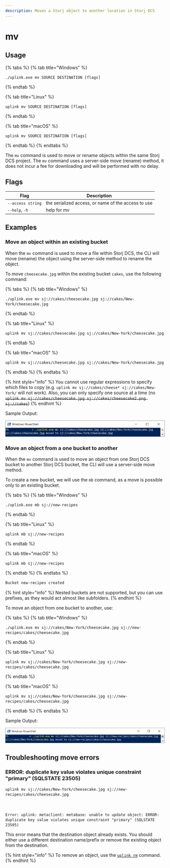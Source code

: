 ```yaml
---
description: Moves a Storj object to another location in Storj DCS
---
```


# mv

## Usage

{% tabs %}
{% tab title="Windows" %}
```
./uplink.exe mv SOURCE DESTINATION [flags]
```
{% endtab %}

{% tab title="Linux" %}
```
uplink mv SOURCE DESTINATION [flags]
```
{% endtab %}

{% tab title="macOS" %}
```
uplink mv SOURCE DESTINATION [flags]
```
{% endtab %}
{% endtabs %}

The `mv` command is used to move or rename objects within the same Storj DCS project. The `mv` command uses a server-side move (rename) method, it does not incur a fee for downloading and will be performed with no delay.

## Flags

| Flag              | Description                                         |
| ----------------- | --------------------------------------------------- |
| `--access string` | the serialized access, or name of the access to use |
| `--help`, `-h`    | help for mv                                         |

## Examples

### Move an object within an existing bucket

When the `mv` command is used to move a file within Storj DCS, the CLI will move (rename) the object using the server-side method to rename the object.

To move `cheesecake.jpg` within the existing bucket `cakes`, use the following command:

{% tabs %}
{% tab title="Windows" %}
```
./uplink.exe mv sj://cakes/cheesecake.jpg sj://cakes/New-York/cheesecake.jpg
```
{% endtab %}

{% tab title="Linux" %}
```
uplink mv sj://cakes/cheesecake.jpg sj://cakes/New-York/cheesecake.jpg
```
{% endtab %}

{% tab title="macOS" %}
```
uplink mv sj://cakes/cheesecake.jpg sj://cakes/New-York/cheesecake.jpg
```
{% endtab %}
{% endtabs %}

{% hint style="info" %}
You cannot use regular expressions to specify which files to copy (e.g. `uplink mv sj://cakes/cheese* sj://cakes/New-York/` will not work). Also, you can only specify one source at a time (no ~~`uplink mv sj://cakes/cheesecake.jpg sj://cakes/cheesecake2.png sj://cakes`~~)
{% endhint %}

Sample Output:

![](<../../.gitbook/assets/image (127).png>)

### Move an object from a one bucket to another

When the `mv` command is used to move an object from one Storj DCS bucket to another Storj DCS bucket, the CLI will use a server-side move method.

To create a new bucket, we will use the `mb` command, as a move is possible only to an existing bucket.

{% tabs %}
{% tab title="Windows" %}
```
./uplink.exe mb sj://new-recipes
```
{% endtab %}

{% tab title="Linux" %}
```
uplink mb sj://new-recipes
```
{% endtab %}

{% tab title="macOS" %}
```
uplink mb sj://new-recipes
```
{% endtab %}
{% endtabs %}

```powershell
Bucket new-recipes created
```

{% hint style="info" %}
Nested buckets are not supported, but you can use prefixes, as they would act almost like subfolders.
{% endhint %}

To move an object from one bucket to another, use:

{% tabs %}
{% tab title="Windows" %}
```
./uplink.exe mv sj://cakes/New-York/cheesecake.jpg sj://new-recipes/cakes/cheesecake.jpg
```
{% endtab %}

{% tab title="Linux" %}
```
uplink mv sj://cakes/New-York/cheesecake.jpg sj://new-recipes/cakes/cheesecake.jpg
```
{% endtab %}

{% tab title="macOS" %}
```
uplink mv sj://cakes/New-York/cheesecake.jpg sj://new-recipes/cakes/cheesecake.jpg
```
{% endtab %}
{% endtabs %}

Sample Output:

![](<../../.gitbook/assets/image (129).png>)

## Troubleshooting move errors

### ERROR: duplicate key value violates unique constraint "primary" (SQLSTATE 23505)

```
uplink mv sj://cakes/New-York/cheesecake.jpg sj://new-recipes/cakes/cheesecake.jpg



Error: uplink: metaclient: metabase: unable to update object: ERROR: duplicate key value violates unique constraint "primary" (SQLSTATE 23505)
```

This error means that the destination object already exists. You should either use a different destination name/prefix or remove the existing object from the destination.

{% hint style="info" %}
To remove an object, use the [`uplink rm`](rm-command.md) command.
{% endhint %}

